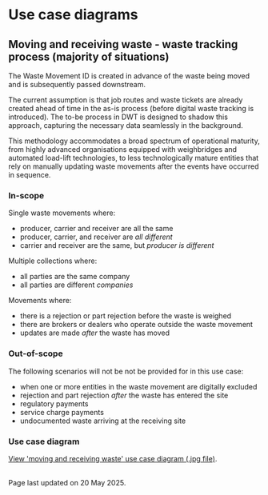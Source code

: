 # Use case diagrams
## Moving and receiving waste - waste tracking process (majority of situations)
The Waste Movement ID is created in advance of the waste being moved and is subsequently passed downstream.

The current assumption is that job routes and waste tickets are already created ahead of time in the as-is process (before digital waste tracking is introduced). The to-be process in DWT is designed to shadow this approach, capturing the necessary data seamlessly in the background.

This methodology accommodates a broad spectrum of operational maturity, from highly advanced organisations equipped with weighbridges and automated load-lift technologies, to less technologically mature entities that rely on manually updating waste movements after the events have occurred in sequence.

### In-scope
Single waste movements where:

* producer, carrier and receiver are all the same
* producer, carrier, and receiver are *all different*
* carrier and receiver are the same, but *producer is different*

Multiple collections where:

* all parties are the same company
* all parties are different *companies*

Movements where:

* there is a rejection or part rejection before the waste is weighed
* there are brokers or dealers who operate outside the waste movement
* updates are made *after* the waste has moved

### Out-of-scope
The following scenarios will not be not be provided for in this use case:

* when one or more entities in the waste movement are digitally excluded
* rejection and part rejection *after* the waste has entered the site
* regulatory payments
* service charge payments
* undocumented waste arriving at the receiving site

### Use case diagram

[View 'moving and receiving waste' use case diagram (.jpg file)](../basic-process-flow.jpg). 

<br/>Page last updated on 20 May 2025.